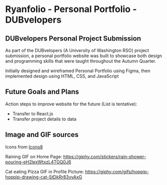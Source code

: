 # Ryanfolio - Personal Portfolio - DUBvelopers

## DUBvelopers Personal Project Submission

As part of the DUBvelopers (A University of Washington RSO) project submission, a personal portfolio website was built to showcase both design and programming skills that were taught throughout the Autumn Quarter.

Initially designed and wireframed Personal Portfolio using Figma, then implemented design using HTML, CSS, and JavaScript


## Future Goals and Plans

Action steps to improve website for the future (List is tentative):
- Transfer to React.js
- Transfer project details to data


## Image and GIF sources

Icons from [Icons8](https://icons8.com/)

Raining GIF on Home Page: https://giphy.com/stickers/rain-shower-pouring-eH2lexWtxzL4TGQ0J6

Cat eating Pizza GIF in Profile Picture: https://giphy.com/gifs/hoppip-hoppip-drawing-cat-StDkRr83yvAxG


